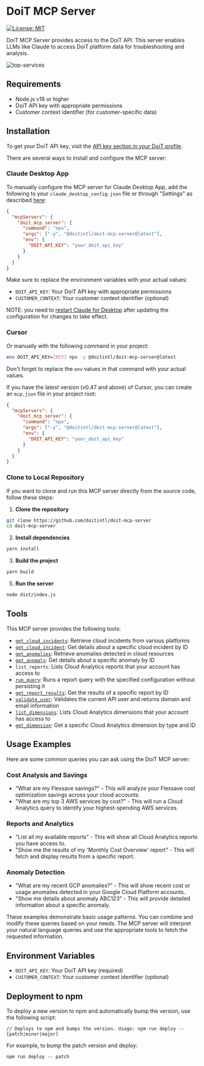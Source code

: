 # DoiT MCP Server

[![License: MIT](https://img.shields.io/badge/License-MIT-yellow.svg)](https://opensource.org/licenses/MIT)

DoiT MCP Server provides access to the DoiT API. This server enables LLMs like Claude to access DoiT platform data for troubleshooting and analysis.

![top-services](https://github.com/user-attachments/assets/749dd237-3021-439d-b447-64605393389d)

## Requirements

- Node.js v18 or higher
- DoiT API key with appropriate permissions
- Customer context identifier (for customer-specific data)

## Installation

To get your DoiT API key, visit the [API key section in your DoiT profile](https://help.doit.com/docs/general/profile#api-key).

There are several ways to install and configure the MCP server:

### Claude Desktop App

To manually configure the MCP server for Claude Desktop App, add the following to your `claude_desktop_config.json` file or through "Settings" as described [here](https://modelcontextprotocol.io/quickstart/user#2-add-the-filesystem-mcp-server):

```json
{
  "mcpServers": {
    "doit_mcp_server": {
      "command": "npx",
      "args": ["-y", "@doitintl/doit-mcp-server@latest"],
      "env": {
        "DOIT_API_KEY": "your_doit_api_key"
      }
    }
  }
}
```

Make sure to replace the environment variables with your actual values:

- `DOIT_API_KEY`: Your DoiT API key with appropriate permissions
- `CUSTOMER_CONTEXT`: Your customer context identifier (optional)

NOTE: you need to [restart Claude for Desktop](https://modelcontextprotocol.io/quickstart/user#3-restart-claude) after updating the configuration for changes to take effect.

### Cursor

Or manually with the following command in your project:

```bash
env DOIT_API_KEY=[KEY] npx -y @doitintl/doit-mcp-server@latest
```

Don't forget to replace the `env` values in that command with your actual values.

If you have the latest version (v0.47 and above) of Cursor, you can create an `mcp.json` file in your project root:

```json
{
  "mcpServers": {
    "doit_mcp_server": {
      "command": "npx",
      "args": ["-y", "@doitintl/doit-mcp-server@latest"],
      "env": {
        "DOIT_API_KEY": "your_doit_api_key"
      }
    }
  }
}
```

### Clone to Local Repository

If you want to clone and run this MCP server directly from the source code, follow these steps:

1. **Clone the repository**

```bash
git clone https://github.com/doitintl/doit-mcp-server
cd doit-mcp-server
```

2. **Install dependencies**

```bash
yarn install
```

3. **Build the project**

```bash
yarn build
```

5. **Run the server**

```bash
node dist/index.js
```

## Tools

This MCP server provides the following tools:

- [`get_cloud_incidents`](https://developer.doit.com/reference/listknownissues): Retrieve cloud incidents from various platforms
- [`get_cloud_incident`](https://developer.doit.com/reference/getknownissue): Get details about a specific cloud incident by ID
- [`get_anomalies`](https://developer.doit.com/reference/listanomalies): Retrieve anomalies detected in cloud resources
- [`get_anomaly`](https://developer.doit.com/reference/getanomaly): Get details about a specific anomaly by ID
- `list_reports`: Lists Cloud Analytics reports that your account has access to
- [`run_query`](https://developer.doit.com/reference/query): Runs a report query with the specified configuration without persisting it
- [`get_report_results`](https://developer.doit.com/reference/getreport): Get the results of a specific report by ID
- [`validate_user`](https://developer.doit.com/reference/validate): Validates the current API user and returns domain and email information
- [`list_dimensions`](https://developer.doit.com/reference/listdimensions): Lists Cloud Analytics dimensions that your account has access to
- [`get_dimension`](https://developer.doit.com/reference/getdimensions): Get a specific Cloud Analytics dimension by type and ID

## Usage Examples

Here are some common queries you can ask using the DoiT MCP server:

### Cost Analysis and Savings

- "What are my Flexsave savings?" - This will analyze your Flexsave cost optimization savings across your cloud accounts.
- "What are my top 3 AWS services by cost?" - This will run a Cloud Analytics query to identify your highest-spending AWS services.

### Reports and Analytics

- "List all my available reports" - This will show all Cloud Analytics reports you have access to.
- "Show me the results of my 'Monthly Cost Overview' report" - This will fetch and display results from a specific report.

### Anomaly Detection

- "What are my recent GCP anomalies?" - This will show recent cost or usage anomalies detected in your Google Cloud Platform accounts.
- "Show me details about anomaly ABC123" - This will provide detailed information about a specific anomaly.

These examples demonstrate basic usage patterns. You can combine and modify these queries based on your needs. The MCP server will interpret your natural language queries and use the appropriate tools to fetch the requested information.

## Environment Variables

- `DOIT_API_KEY`: Your DoiT API key (required)
- `CUSTOMER_CONTEXT`: Your customer context identifier (optional)

## Deployment to npm

To deploy a new version to npm and automatically bump the version, use the following script:

```
// Deploys to npm and bumps the version. Usage: npm run deploy -- [patch|minor|major]
```

For example, to bump the patch version and deploy:

```
npm run deploy -- patch
```
